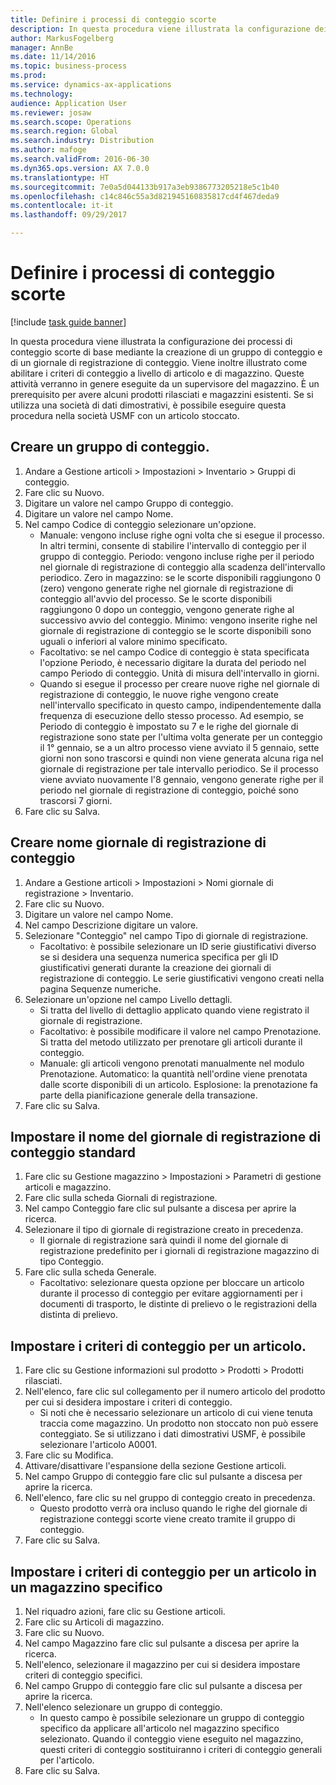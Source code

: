```yaml
---
title: Definire i processi di conteggio scorte
description: In questa procedura viene illustrata la configurazione dei processi di conteggio scorte di base mediante la creazione di un gruppo di conteggio e di un giornale di registrazione di conteggio.
author: MarkusFogelberg
manager: AnnBe
ms.date: 11/14/2016
ms.topic: business-process
ms.prod: 
ms.service: dynamics-ax-applications
ms.technology: 
audience: Application User
ms.reviewer: josaw
ms.search.scope: Operations
ms.search.region: Global
ms.search.industry: Distribution
ms.author: mafoge
ms.search.validFrom: 2016-06-30
ms.dyn365.ops.version: AX 7.0.0
ms.translationtype: HT
ms.sourcegitcommit: 7e0a5d044133b917a3eb9386773205218e5c1b40
ms.openlocfilehash: c14c846c55a3d821945160835817cd4f467deda9
ms.contentlocale: it-it
ms.lasthandoff: 09/29/2017

---
```

# <a name="define-inventory-counting-processes"></a>Definire i processi di conteggio scorte

[!include [task guide banner](../../includes/task-guide-banner.md)]

In questa procedura viene illustrata la configurazione dei processi di conteggio scorte di base mediante la creazione di un gruppo di conteggio e di un giornale di registrazione di conteggio. Viene inoltre illustrato come abilitare i criteri di conteggio a livello di articolo e di magazzino. Queste attività verranno in genere eseguite da un supervisore del magazzino. È un prerequisito per avere alcuni prodotti rilasciati e magazzini esistenti. Se si utilizza una società di dati dimostrativi, è possibile eseguire questa procedura nella società USMF con un articolo stoccato.


## <a name="create-a-counting-group"></a>Creare un gruppo di conteggio.
1. Andare a Gestione articoli > Impostazioni > Inventario > Gruppi di conteggio.
2. Fare clic su Nuovo.
3. Digitare un valore nel campo Gruppo di conteggio.
4. Digitare un valore nel campo Nome.
5. Nel campo Codice di conteggio selezionare un'opzione.
    * Manuale: vengono incluse righe ogni volta che si esegue il processo. In altri termini, consente di stabilire l'intervallo di conteggio per il gruppo di conteggio.  Periodo: vengono incluse righe per il periodo nel giornale di registrazione di conteggio alla scadenza dell'intervallo periodico.   Zero in magazzino: se le scorte disponibili raggiungono 0 (zero) vengono generate righe nel giornale di registrazione di conteggio all'avvio del processo. Se le scorte disponibili raggiungono 0 dopo un conteggio, vengono generate righe al successivo avvio del conteggio.   Minimo: vengono inserite righe nel giornale di registrazione di conteggio se le scorte disponibili sono uguali o inferiori al valore minimo specificato.  
    * Facoltativo: se nel campo Codice di conteggio è stata specificata l'opzione Periodo, è necessario digitare la durata del periodo nel campo Periodo di conteggio. Unità di misura dell'intervallo in giorni.  
    * Quando si esegue il processo per creare nuove righe nel giornale di registrazione di conteggio, le nuove righe vengono create nell'intervallo specificato in questo campo, indipendentemente dalla frequenza di esecuzione dello stesso processo. Ad esempio, se Periodo di conteggio è impostato su 7 e le righe del giornale di registrazione sono state per l'ultima volta generate per un conteggio il 1° gennaio, se a un altro processo viene avviato il 5 gennaio, sette giorni non sono trascorsi e quindi non viene generata alcuna riga nel giornale di registrazione per tale intervallo periodico. Se il processo viene avviato nuovamente l'8 gennaio, vengono generate righe per il periodo nel giornale di registrazione di conteggio, poiché sono trascorsi 7 giorni.  
6. Fare clic su Salva.

## <a name="create-a-counting-journal-name"></a>Creare nome giornale di registrazione di conteggio
1. Andare a Gestione articoli > Impostazioni > Nomi giornale di registrazione > Inventario.
2. Fare clic su Nuovo.
3. Digitare un valore nel campo Nome.
4. Nel campo Descrizione digitare un valore.
5. Selezionare "Conteggio" nel campo Tipo di giornale di registrazione.
    * Facoltativo: è possibile selezionare un ID serie giustificativi diverso se si desidera una sequenza numerica specifica per gli ID giustificativi generati durante la creazione dei giornali di registrazione di conteggio. Le serie giustificativi vengono creati nella pagina Sequenze numeriche.  
6. Selezionare un'opzione nel campo Livello dettagli.
    * Si tratta del livello di dettaglio applicato quando viene registrato il giornale di registrazione.  
    * Facoltativo: è possibile modificare il valore nel campo Prenotazione. Si tratta del metodo utilizzato per prenotare gli articoli durante il conteggio.   
    * Manuale: gli articoli vengono prenotati manualmente nel modulo Prenotazione.   Automatico: la quantità nell'ordine viene prenotata dalle scorte disponibili di un articolo.   Esplosione: la prenotazione fa parte della pianificazione generale della transazione.  
7. Fare clic su Salva.

## <a name="set-standard-counting-journal-name"></a>Impostare il nome del giornale di registrazione di conteggio standard
1. Fare clic su Gestione magazzino > Impostazioni > Parametri di gestione articoli e magazzino.
2. Fare clic sulla scheda Giornali di registrazione.
3. Nel campo Conteggio fare clic sul pulsante a discesa per aprire la ricerca.
4. Selezionare il tipo di giornale di registrazione creato in precedenza.
    * Il giornale di registrazione sarà quindi il nome del giornale di registrazione predefinito per i giornali di registrazione magazzino di tipo Conteggio.  
5. Fare clic sulla scheda Generale.
    * Facoltativo: selezionare questa opzione per bloccare un articolo durante il processo di conteggio per evitare aggiornamenti per i documenti di trasporto, le distinte di prelievo o le registrazioni della distinta di prelievo.  

## <a name="set-the-counting-policy-for-an-item"></a>Impostare i criteri di conteggio per un articolo.
1. Fare clic su Gestione informazioni sul prodotto > Prodotti > Prodotti rilasciati.
2. Nell'elenco, fare clic sul collegamento per il numero articolo del prodotto per cui si desidera impostare i criteri di conteggio.
    * Si noti che è necessario selezionare un articolo di cui viene tenuta traccia come magazzino. Un prodotto non stoccato non può essere conteggiato. Se si utilizzano i dati dimostrativi USMF, è possibile selezionare l'articolo A0001.  
3. Fare clic su Modifica.
4. Attivare/disattivare l'espansione della sezione Gestione articoli.
5. Nel campo Gruppo di conteggio fare clic sul pulsante a discesa per aprire la ricerca.
6. Nell'elenco, fare clic su nel gruppo di conteggio creato in precedenza.
    * Questo prodotto verrà ora incluso quando le righe del giornale di registrazione conteggi scorte viene creato tramite il gruppo di conteggio.  
7. Fare clic su Salva.

## <a name="set-the-counting-policy-for-an-item-in-a-specific-warehouse"></a>Impostare i criteri di conteggio per un articolo in un magazzino specifico
1. Nel riquadro azioni, fare clic su Gestione articoli.
2. Fare clic su Articoli di magazzino.
3. Fare clic su Nuovo.
4. Nel campo Magazzino fare clic sul pulsante a discesa per aprire la ricerca.
5. Nell'elenco, selezionare il magazzino per cui si desidera impostare criteri di conteggio specifici.
6. Nel campo Gruppo di conteggio fare clic sul pulsante a discesa per aprire la ricerca.
7. Nell'elenco selezionare un gruppo di conteggio.
    * In questo campo è possibile selezionare un gruppo di conteggio specifico da applicare all'articolo nel magazzino specifico selezionato. Quando il conteggio viene eseguito nel magazzino, questi criteri di conteggio sostituiranno i criteri di conteggio generali per l'articolo.  
8. Fare clic su Salva.

